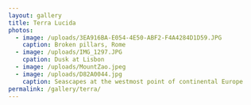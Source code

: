 ```yaml
---
layout: gallery
title: Terra Lucida
photos:
  - image: /uploads/3EA916BA-E054-4E50-ABF2-F4A4284D1D59.JPG
    caption: Broken pillars, Rome
  - image: /uploads/IMG_1297.JPG
    cpation: Dusk at Lisbon
  - image: /uploads/MountZao.jpeg
  - image: /uploads/D82A0044.jpg
    caption: Seascapes at the westmost point of continental Europe
permalink: /gallery/terra/
---
```

